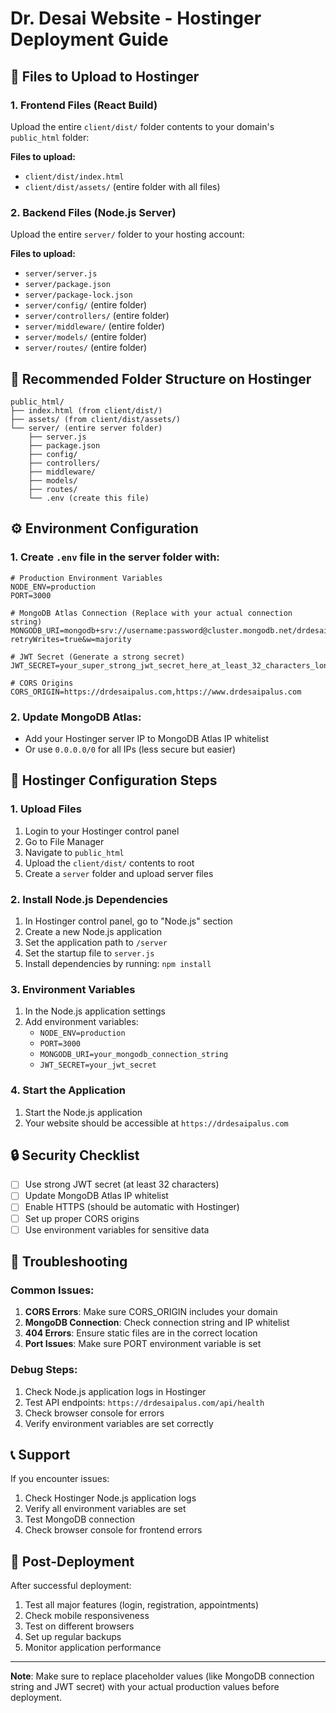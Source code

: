 # Dr. Desai Website - Hostinger Deployment Guide

## 🚀 Files to Upload to Hostinger

### 1. Frontend Files (React Build)
Upload the entire `client/dist/` folder contents to your domain's `public_html` folder:

**Files to upload:**
- `client/dist/index.html`
- `client/dist/assets/` (entire folder with all files)

### 2. Backend Files (Node.js Server)
Upload the entire `server/` folder to your hosting account:

**Files to upload:**
- `server/server.js`
- `server/package.json`
- `server/package-lock.json`
- `server/config/` (entire folder)
- `server/controllers/` (entire folder)
- `server/middleware/` (entire folder)
- `server/models/` (entire folder)
- `server/routes/` (entire folder)

## 📁 Recommended Folder Structure on Hostinger

```
public_html/
├── index.html (from client/dist/)
├── assets/ (from client/dist/assets/)
└── server/ (entire server folder)
    ├── server.js
    ├── package.json
    ├── config/
    ├── controllers/
    ├── middleware/
    ├── models/
    ├── routes/
    └── .env (create this file)
```

## ⚙️ Environment Configuration

### 1. Create `.env` file in the server folder with:

```env
# Production Environment Variables
NODE_ENV=production
PORT=3000

# MongoDB Atlas Connection (Replace with your actual connection string)
MONGODB_URI=mongodb+srv://username:password@cluster.mongodb.net/drdesai?retryWrites=true&w=majority

# JWT Secret (Generate a strong secret)
JWT_SECRET=your_super_strong_jwt_secret_here_at_least_32_characters_long

# CORS Origins
CORS_ORIGIN=https://drdesaipalus.com,https://www.drdesaipalus.com
```

### 2. Update MongoDB Atlas:
- Add your Hostinger server IP to MongoDB Atlas IP whitelist
- Or use `0.0.0.0/0` for all IPs (less secure but easier)

## 🔧 Hostinger Configuration Steps

### 1. Upload Files
1. Login to your Hostinger control panel
2. Go to File Manager
3. Navigate to `public_html`
4. Upload the `client/dist/` contents to root
5. Create a `server` folder and upload server files

### 2. Install Node.js Dependencies
1. In Hostinger control panel, go to "Node.js" section
2. Create a new Node.js application
3. Set the application path to `/server`
4. Set the startup file to `server.js`
5. Install dependencies by running: `npm install`

### 3. Environment Variables
1. In the Node.js application settings
2. Add environment variables:
   - `NODE_ENV=production`
   - `PORT=3000`
   - `MONGODB_URI=your_mongodb_connection_string`
   - `JWT_SECRET=your_jwt_secret`

### 4. Start the Application
1. Start the Node.js application
2. Your website should be accessible at `https://drdesaipalus.com`

## 🔒 Security Checklist

- [ ] Use strong JWT secret (at least 32 characters)
- [ ] Update MongoDB Atlas IP whitelist
- [ ] Enable HTTPS (should be automatic with Hostinger)
- [ ] Set up proper CORS origins
- [ ] Use environment variables for sensitive data

## 🐛 Troubleshooting

### Common Issues:

1. **CORS Errors**: Make sure CORS_ORIGIN includes your domain
2. **MongoDB Connection**: Check connection string and IP whitelist
3. **404 Errors**: Ensure static files are in the correct location
4. **Port Issues**: Make sure PORT environment variable is set

### Debug Steps:
1. Check Node.js application logs in Hostinger
2. Test API endpoints: `https://drdesaipalus.com/api/health`
3. Check browser console for errors
4. Verify environment variables are set correctly

## 📞 Support

If you encounter issues:
1. Check Hostinger Node.js application logs
2. Verify all environment variables are set
3. Test MongoDB connection
4. Check browser console for frontend errors

## 🎉 Post-Deployment

After successful deployment:
1. Test all major features (login, registration, appointments)
2. Check mobile responsiveness
3. Test on different browsers
4. Set up regular backups
5. Monitor application performance

---

**Note**: Make sure to replace placeholder values (like MongoDB connection string and JWT secret) with your actual production values before deployment.
